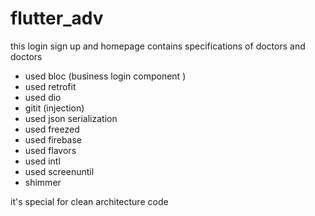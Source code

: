 # flutter_adv

this login sign up and homepage contains specifications of doctors and doctors

- used bloc (business login component )
- used retrofit
- used dio
- gitit (injection)
- used json serialization
- used freezed
- used firebase
- used flavors
- used intl
- used screenuntil
- shimmer

it's special for clean architecture code
